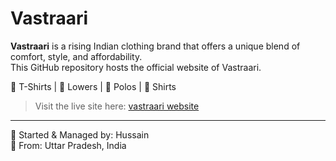 # Vastraari

**Vastraari** is a rising Indian clothing brand that offers a unique blend of comfort, style, and affordability.  
This GitHub repository hosts the official website of Vastraari.

🧥 T-Shirts | 👖 Lowers | 👕 Polos | 👔 Shirts

> Visit the live site here: [vastraari website](https://openai-hussain-buddy.github.io/vastraari-website/)

---
💼 Started & Managed by: Hussain  
📍 From: Uttar Pradesh, India
